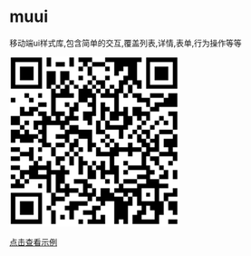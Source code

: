 # muui
移动端ui样式库,包含简单的交互,覆盖列表,详情,表单,行为操作等等

![手机扫码查看](./example/images/muui.png)

[点击查看示例](https://yaotaiyang.github.io/muui/example/)
